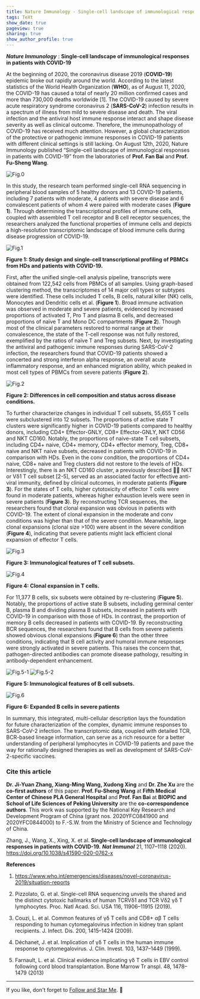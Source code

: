 ```yaml
---
title: Nature Immunology - Single-cell landscape of immunological responses in patients with COVID-19
tags: TeXt
show_date: true
pageview: true
sharing: true
show_author_profile: true
---
```


__*Nature Immunology*__ : __Single-cell landscape of immunological responses in patients with COVID-19__

At the beginning of 2020, the coronavirus disease 2019 (__COVID-19__) epidemic broke out rapidly around the world. According to the latest statistics of the World Health Organization (__WHO__), as of August 11, 2020, the COVID-19 has caused a total of nearly 20 million confirmed cases and more than 730,000 deaths worldwide [1]. The COVID-19 caused by severe acute respiratory syndrome coronavirus 2 (__SARS-CoV-2__) infection results in a spectrum of illness from mild to severe disease and death. The viral infection and the antiviral host immune response interact and shape disease severity as well as clinical outcome. Therefore, the immunopathology of COVID-19 has received much attention. However, a global characterization of the protective or pathogenic immune responses in COVID-19 patients with different clinical settings is still lacking.
On August 12th, 2020, Nature Immunology published “Single-cell landscape of immunological responses in patients with COVID-19” from the laboratories of __Prof. Fan Bai__ and __Prof. Fu-Sheng Wang__. 

![Fig.0](https://raw.githubusercontent.com/SeadonXing/SeadonXing.github.io/master/docs/assets/images/BlogPictures/NI/Fig.0.png)

In this study, the research team performed single-cell RNA sequencing in peripheral blood samples of 5 healthy donors and 13 COVID-19 patients, including 7 patients with moderate, 4 patients with severe disease and 6 convalescent patients of whom 4 were paired with moderate cases (__Figure 1__). Through determining the transcriptional profiles of immune cells, coupled with assembled T cell receptor and B cell receptor sequences, the researchers analyzed the functional properties of immune cells and depicts a high-resolution transcriptomic landscape of blood immune cells during disease progression of COVID-19.

![Fig.1](https://raw.githubusercontent.com/SeadonXing/SeadonXing.github.io/master/docs/assets/images/BlogPictures/NI/Fig.1.png)

__Figure 1: Study design and single-cell transcriptional profiling of PBMCs from HDs and patients with COVID-19.__

First, after the unified single-cell analysis pipeline, transcripts were obtained from 122,542 cells from PBMCs of all samples. Using graph-based clustering method, the transcriptomes of 14 major cell types or subtypes were identified. These cells included T cells, B cells, natural killer (NK) cells, Monocytes and Dendritic cells et al. (__Figure 1__). Broad immune activation was observed in moderate and severe patients, evidenced by increased proportions of activated T, Pro T and plasma B cells, and decreased proportions of naïve T and Mono DC compartments (__Figure 2__). Though most of the clinical parameters restored to normal range at their convalescence, the state of the T-cell response was not fully restored, exemplified by the ratios of naïve T and Treg subsets. Next, by investigating the antiviral and pathogenic immune responses during SARS-CoV-2 infection, the researchers found that COVID-19 patients showed a concerted and strong interferon alpha response, an overall acute inflammatory response, and an enhanced migration ability, which peaked in most cell types of PBMCs from severe patients (__Figure 2__).

![Fig.2](https://raw.githubusercontent.com/SeadonXing/SeadonXing.github.io/master/docs/assets/images/BlogPictures/NI/Fig.2.png)

__Figure 2: Differences in cell composition and status across disease conditions.__

To further characterize changes in individual T cell subsets, 55,655 T cells were subclustered into 12 subsets. The proportions of active state T clusters were significantly higher in COVID-19 patients compared to healthy donors, including CD4+ Effector-GNLY, CD8+ Effector-GNLY, NKT CD56 and NKT CD160. Notably, the proportions of naive-state T cell subsets, including CD4+ naive, CD4+ memory, CD4+ effector memory, Treg, CD8+ naive and NKT naive subsets, decreased in patients with COVID-19 in comparison with HDs. Even in the conv condition, the proportions of CD4+ naive, CD8+ naive and Treg clusters did not restore to the levels of HDs. Interestingly, there is an NKT CD160 cluster, a previously described  NKT or Vδ1 T cell subset [2-5], served as an associated factor for effective anti-viral immunity, defined by clinical outcomes, in moderate patients (__Figure 3__). For the states of T cells, higher cytotoxicity of effector T cells were found in moderate patients, whereas higher exhaustion levels were seen in severe patients (__Figure 3__).
By reconstructing TCR sequences, the researchers found that clonal expansion was obvious in patients with COVID-19. The extent of clonal expansion in the moderate and conv conditions was higher than that of the severe condition. Meanwhile, large clonal expansions (clonal size >100) were absent in the severe condition (__Figure 4__), indicating that severe patients might lack efficient clonal expansion of effector T cells.

![Fig.3](https://raw.githubusercontent.com/SeadonXing/SeadonXing.github.io/master/docs/assets/images/BlogPictures/NI/Fig.3.png)

__Figure 3: Immunological features of T cell subsets.__

![Fig.4](https://raw.githubusercontent.com/SeadonXing/SeadonXing.github.io/master/docs/assets/images/BlogPictures/NI/Fig.4.png)

__Figure 4: Clonal expansion in T cells.__

For 11,377 B cells, six subsets were obtained by re-clustering (__Figure 5__). Notably, the proportions of active state B subsets, including germinal center B, plasma B and dividing plasma B subsets, increased in patients with COVID-19 in comparison with those of HDs. In contrast, the proportion of memory B cells decreased in patients with COVID-19. By reconstructing BCR sequences, the researchers found that B cells from severe patients showed obvious clonal expansions (__Figure 6__) than the other three conditions, indicating that B cell activity and humoral immune responses were strongly activated in severe patients. This raises the concern that, pathogen-directed antibodies can promote disease pathology, resulting in antibody-dependent enhancement.

![Fig.5-1](https://raw.githubusercontent.com/SeadonXing/SeadonXing.github.io/master/docs/assets/images/BlogPictures/NI/Fig.5-1.png)
![Fig.5-2](https://raw.githubusercontent.com/SeadonXing/SeadonXing.github.io/master/docs/assets/images/BlogPictures/NI/Fig.5-2.png)

__Figure 5: Immunological features of B cell subsets.__

![Fig.6](https://raw.githubusercontent.com/SeadonXing/SeadonXing.github.io/master/docs/assets/images/BlogPictures/NI/Fig.6.png)

__Figure 6: Expanded B cells in severe patients__

In summary, this integrated, multi-cellular description lays the foundation for future characterization of the complex, dynamic immune responses to SARS-CoV-2 infection. The transcriptomic data, coupled with detailed TCR, BCR-based lineage information, can serve as a rich resource for a better understanding of peripheral lymphocytes in COVID-19 patients and pave the way for rationally designed therapies as well as development of SARS-CoV-2-specific vaccines.

### __Cite this article__

__Dr. Ji-Yuan Zhang, Xiang-Ming Wang, Xudong Xing__ and __Dr. Zhe Xu__ are the __co-first authors__ of this paper. __Prof. Fu-Sheng Wang__ at __Fifth Medical Center of Chinese PLA General Hospital__ and __Prof. Fan Bai__ at __BIOPIC and School of Life Sciences of Peking University__ are the __co-correspondence authors__. This work was supported by the National Key Research and Development Program of China (grant nos. 2020YFC0841900 and 2020YFC0844000) to F.-S.W. from the Ministry of Science and Technology of China.

Zhang, J., Wang, X., Xing, X. et al. __Single-cell landscape of immunological responses in patients with COVID-19.__ __*Nat Immunol*__ 21, 1107–1118 (2020). <https://doi.org/10.1038/s41590-020-0762-x>

__References__

1. https://www.who.int/emergencies/diseases/novel-coronavirus-2019/situation-reports

2. Pizzolato, G. et al. Single-cell RNA sequencing unveils the shared and the distinct cytotoxic hallmarks of human TCRVδ1 and TCR    Vδ2 γδ T lymphocytes. Proc. Natl Acad. Sci. USA 116, 11906–11915 (2019).

3. Couzi, L. et al. Common features of γδ T cells and CD8+ αβ T cells responding to human cytomegalovirus infection in kidney tran    splant recipients. J. Infect. Dis. 200, 1415–1424 (2009).

4. Déchanet, J. et al. Implication of γδ T cells in the human immune response to cytomegalovirus. J. Clin. Invest. 103, 1437–1449     (1999).

5. Farnault, L. et al. Clinical evidence implicating γδ T cells in EBV control following cord blood transplantation. Bone Marrow Tr   anspl. 48, 1478–1479 (2013)

<!--more-->

---

If you like, don't forget to [Follow and Star Me](https://github.com/SeadonXing?tab=stars). :star2:
